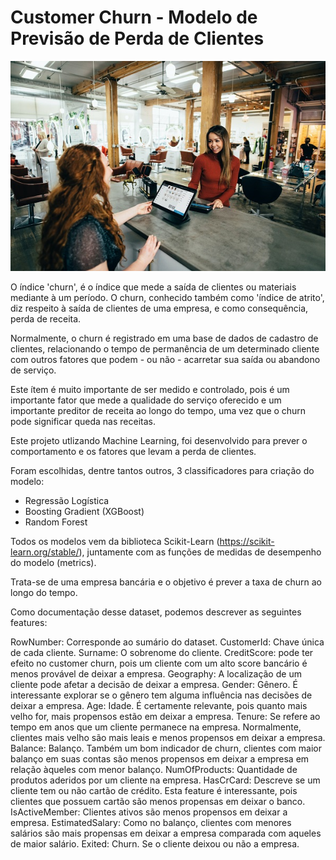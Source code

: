 # Customer Churn - Modelo de Previsão de Perda de Clientes

![Churn](/churn.jpg)

O índice 'churn', é o índice que mede a saída de clientes ou materiais mediante à um período. O churn, conhecido também como 'índice de atrito', diz respeito à saída de clientes de uma empresa, e como consequência, perda de receita.

Normalmente, o churn é registrado em uma base de dados de cadastro de clientes, relacionando o tempo de permanência de um determinado cliente com outros fatores que podem - ou não - acarretar sua saída ou abandono de serviço.

Este ítem é muito importante de ser medido e controlado, pois é um importante fator que mede a qualidade do serviço oferecido e um importante preditor de receita ao longo do tempo, uma vez que o churn pode significar queda nas receitas.

Este projeto utlizando Machine Learning, foi desenvolvido para prever o comportamento e os fatores que levam a perda de clientes.

Foram escolhidas, dentre tantos outros, 3 classificadores para criação do modelo:

- Regressão Logística
- Boosting Gradient (XGBoost)
- Random Forest 


Todos os modelos vem da biblioteca Scikit-Learn (https://scikit-learn.org/stable/), juntamente com as funções de medidas de desempenho do modelo (metrics).

Trata-se de uma empresa bancária e o objetivo é prever a taxa de churn ao longo do tempo.

Como documentação desse dataset, podemos descrever as seguintes features:

RowNumber: Corresponde ao sumário do dataset.
CustomerId: Chave única de cada cliente.
Surname: O sobrenome do cliente.
CreditScore: pode ter efeito no customer churn, pois um cliente com um alto score bancário é menos provável de deixar a empresa.
Geography: A localização de um cliente pode afetar a decisão de deixar a empresa.
Gender: Gênero. É interessante explorar se o gênero tem alguma influência nas decisões de deixar a empresa.
Age: Idade. É certamente relevante, pois quanto mais velho for, mais propensos estão em deixar a empresa.
Tenure: Se refere ao tempo em anos que um cliente permanece na empresa. Normalmente, clientes mais velho são mais leais e menos propensos em deixar a empresa.
Balance: Balanço. Também um bom indicador de churn, clientes com maior balanço em suas contas são menos propensos em deixar a empresa em relação àqueles com menor balanço.
NumOfProducts: Quantidade de produtos aderidos por um cliente na empresa.
HasCrCard: Descreve se um cliente tem ou não cartão de crédito. Esta feature é interessante, pois clientes que possuem cartão são menos propensas em deixar o banco.
IsActiveMember: Clientes ativos são menos propensos em deixar a empresa.
EstimatedSalary: Como no balanço, clientes com menores salários são mais propensas em deixar a empresa comparada com aqueles de maior salário.
Exited: Churn. Se o cliente deixou ou não a empresa.
